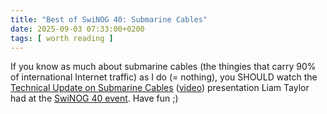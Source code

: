 ```yaml
---
title: "Best of SwiNOG 40: Submarine Cables"
date: 2025-09-03 07:33:00+0200
tags: [ worth reading ]
---
```

If you know as much about submarine cables (the thingies that carry 90% of international Internet traffic) as I do (= nothing), you SHOULD watch the [Technical Update on Submarine Cables](https://www.swinog.ch/wp-content/uploads/2025/06/Liam-Taylor-David-Lloyd-Exa-A-Technical-Update-on-Submarine-Cables.pdf) ([video](https://youtu.be/JYblPwg70Ns)) presentation  Liam Taylor had at the [SwiNOG 40 event](/2025/06/swinog/). Have fun ;)